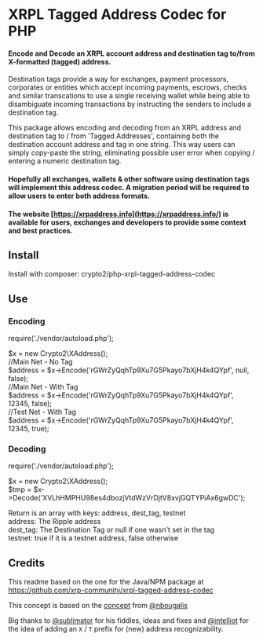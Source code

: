 # XRPL Tagged Address Codec for PHP

#### Encode and Decode an XRPL account address and destination tag to/from X-formatted (tagged) address.

Destination tags provide a way for exchanges, payment processors, corporates or entities which accept incoming payments, escrows, checks and similar transcations to use a single receiving wallet while being able to disambiguate incoming transactions by instructing the senders to include a destination tag.

This package allows encoding and decoding from an XRPL address and destination tag to / from 'Tagged Addresses', containing both the destination account address and tag in one string. This way users can simply copy-paste the string, eliminating possible user error when copying / entering a numeric destination tag.

#### Hopefully all exchanges, wallets & other software using destination tags will implement this address codec. A migration period will be required to allow users to enter both address formats.

#### The website [https://xrpaddress.info](https://xrpaddress.info/) is available for users, exchanges and developers to provide some context and best practices.

## Install

Install with composer: crypto2/php-xrpl-tagged-address-codec

## Use

### Encoding
require('./vendor/autoload.php');

$x = new Crypto2\XAddress();<br />
//Main Net - No Tag<br />
$address = $x->Encode('rGWrZyQqhTp9Xu7G5Pkayo7bXjH4k4QYpf', null, false);<br />
//Main Net - With Tag<br />
$address = $x->Encode('rGWrZyQqhTp9Xu7G5Pkayo7bXjH4k4QYpf', 12345, false);<br />
//Test Net - With Tag<br />
$address = $x->Encode('rGWrZyQqhTp9Xu7G5Pkayo7bXjH4k4QYpf', 12345, true);

### Decoding
require('./vendor/autoload.php');

$x = new Crypto2\XAddress();<br />
$tmp = $x->Decode('XVLhHMPHU98es4dbozjVtdWzVrDjtV8xvjGQTYPiAx6gwDC');

Return is an array with keys: address, dest_tag, testnet<br />
address: The Ripple address<br />
dest_tag: The Destination Tag or null if one wasn't set in the tag<br />
testnet: true if it is a testnet address, false otherwise

## Credits

This readme based on the one for the Java/NPM package at https://github.com/xrp-community/xrpl-tagged-address-codec

This concept is based on the [concept](https://github.com/xrp-community/standards-drafts/issues/6) from [@nbougalis](https://github.com/nbougalis)
 
Big thanks to [@sublimator](https://github.com/sublimator) for his fiddles, ideas and fixes and [@intelliot](https://github.com/intelliot) for the idea of adding an `X` / `T` prefix for (new) address recognizability. 

